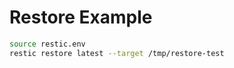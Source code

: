 <!-- FILE: /ops/backup/restore_example.md -->
# Restore Example

```bash
source restic.env
restic restore latest --target /tmp/restore-test
```
